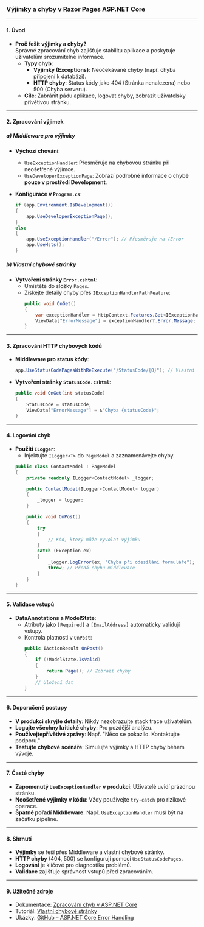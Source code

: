 
### Výjimky a chyby v Razor Pages ASP.NET Core

---

#### **1. Úvod**  

- **Proč řešit výjimky a chyby?**  
  Správné zpracování chyb zajišťuje stabilitu aplikace a poskytuje uživatelům srozumitelné informace.  
  - **Typy chyb**:  
    - **Výjimky (Exceptions)**: Neočekávané chyby (např. chyba připojení k databázi).  
    - **HTTP chyby**: Status kódy jako 404 (Stránka nenalezena) nebo 500 (Chyba serveru).  
  - **Cíle**: Zabránit pádu aplikace, logovat chyby, zobrazit uživatelsky přívětivou stránku.

---

#### **2. Zpracování výjimek**  

##### **a) Middleware pro výjimky**  

- **Výchozí chování**:  
  - `UseExceptionHandler`: Přesměruje na chybovou stránku při neošetřené výjimce.  
  - `UseDeveloperExceptionPage`: Zobrazí podrobné informace o chybě **pouze v prostředí Development**.  

- **Konfigurace v `Program.cs`**:  
  ```csharp
  if (app.Environment.IsDevelopment())
  {
      app.UseDeveloperExceptionPage();
  }
  else
  {
      app.UseExceptionHandler("/Error"); // Přesměruje na /Error
      app.UseHsts();
  }
  ```

##### **b) Vlastní chybové stránky**  

- **Vytvoření stránky `Error.cshtml`**:  
  - Umístěte do složky `Pages`.  
  - Získejte detaily chyby přes `IExceptionHandlerPathFeature`:  
    ```csharp
    public void OnGet()
    {
        var exceptionHandler = HttpContext.Features.Get<IExceptionHandlerPathFeature>();
        ViewData["ErrorMessage"] = exceptionHandler?.Error.Message;
    }
    ```

---

#### **3. Zpracování HTTP chybových kódů**  

- **Middleware pro status kódy**:  
  ```csharp
  app.UseStatusCodePagesWithReExecute("/StatusCode/{0}"); // Vlastní stránky pro 404, 500, atd.
  ```

- **Vytvoření stránky `StatusCode.cshtml`**:  
  ```csharp
  public void OnGet(int statusCode)
  {
      StatusCode = statusCode;
      ViewData["ErrorMessage"] = $"Chyba {statusCode}";
  }
  ```

---

#### **4. Logování chyb**  

- **Použití `ILogger`**:  
  - Injektujte `ILogger<T>` do `PageModel` a zaznamenávejte chyby.  
  ```csharp
  public class ContactModel : PageModel
  {
      private readonly ILogger<ContactModel> _logger;

      public ContactModel(ILogger<ContactModel> logger)
      {
          _logger = logger;
      }

      public void OnPost()
      {
          try
          {
              // Kód, který může vyvolat výjimku
          }
          catch (Exception ex)
          {
              _logger.LogError(ex, "Chyba při odesílání formuláře");
              throw; // Předá chybu middleware
          }
      }
  }
  ```

---

#### **5. Validace vstupů**  

- **DataAnnotations a ModelState**:  
  - Atributy jako `[Required]` a `[EmailAddress]` automaticky validují vstupy.  
  - Kontrola platnosti v `OnPost`:  
    ```csharp
    public IActionResult OnPost()
    {
        if (!ModelState.IsValid)
        {
            return Page(); // Zobrazí chyby
        }
        // Uložení dat
    }
    ```

---

#### **6. Doporučené postupy**  

- **V produkci skryjte detaily**: Nikdy nezobrazujte stack trace uživatelům.  
- **Logujte všechny kritické chyby**: Pro pozdější analýzu.  
- **Používejtepřívětivé zprávy**: Např. "Něco se pokazilo. Kontaktujte podporu."  
- **Testujte chybové scénáře**: Simulujte výjimky a HTTP chyby během vývoje.  

---

#### **7. Časté chyby**  

- **Zapomenutý `UseExceptionHandler` v produkci**: Uživatelé uvidí prázdnou stránku.  
- **Neošetřené výjimky v kódu**: Vždy používejte `try-catch` pro rizikové operace.  
- **Špatné pořadí Middleware**: Např. `UseExceptionHandler` musí být na začátku pipeline.  

---

#### **8. Shrnutí**  

- **Výjimky** se řeší přes Middleware a vlastní chybové stránky.  
- **HTTP chyby** (404, 500) se konfigurují pomocí `UseStatusCodePages`.  
- **Logování** je klíčové pro diagnostiku problémů.  
- **Validace** zajišťuje správnost vstupů před zpracováním.  

---

#### **9. Užitečné zdroje**  

- Dokumentace: [Zpracování chyb v ASP.NET Core](https://learn.microsoft.com/cs-cz/aspnet/core/fundamentals/error-handling)  
- Tutoriál: [Vlastní chybové stránky](https://learn.microsoft.com/cs-cz/aspnet/core/web-api/handle-errors)  
- Ukázky: [GitHub – ASP.NET Core Error Handling](https://github.com/dotnet/AspNetCore.Docs/tree/main/aspnetcore/fundamentals/error-handling/samples)  
